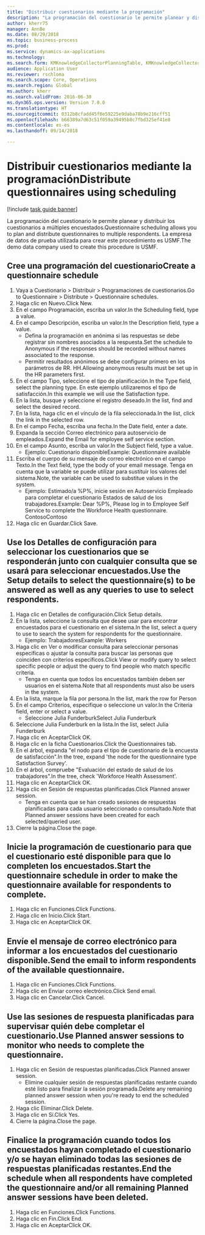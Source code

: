 ```yaml
--- 
title: "Distribuir cuestionarios mediante la programación"
description: "La programación del cuestionario le permite planear y distribuir los cuestionarios a múltiples encuestados."
author: kherr75
manager: AnnBe
ms.date: 08/29/2018
ms.topic: business-process
ms.prod: 
ms.service: dynamics-ax-applications
ms.technology: 
ms.search.form: KMKnowledgeCollectorPlanningTable, KMKnowledgeCollectorPlanningMulti, SysQueryForm, HcmPersonLookup, KMKnowledgeCollectorPlanning
audience: Application User
ms.reviewer: rschloma
ms.search.scope: Core, Operations
ms.search.region: Global
ms.author: kherr
ms.search.validFrom: 2016-06-30
ms.dyn365.ops.version: Version 7.0.0
ms.translationtype: HT
ms.sourcegitcommit: 0312b8cfadd45f8e59225e9daba78b9e216cff51
ms.openlocfilehash: b66389a7d63c51f059a39495b8c7fbd325ef41e8
ms.contentlocale: es-es
ms.lasthandoff: 09/14/2018

---
```

# <a name="distribute-questionnaires-using-scheduling"></a><span data-ttu-id="d037c-103">Distribuir cuestionarios mediante la programación</span><span class="sxs-lookup"><span data-stu-id="d037c-103">Distribute questionnaires using scheduling</span></span>

[!include [task guide banner](../../includes/task-guide-banner.md)]

<span data-ttu-id="d037c-104">La programación del cuestionario le permite planear y distribuir los cuestionarios a múltiples encuestados.</span><span class="sxs-lookup"><span data-stu-id="d037c-104">Questionnaire scheduling allows you to plan and distribute questionnaires to multiple respondents.</span></span> <span data-ttu-id="d037c-105">La empresa de datos de prueba utilizada para crear este procedimiento es USMF.</span><span class="sxs-lookup"><span data-stu-id="d037c-105">The demo data company used to create this procedure is USMF.</span></span>


## <a name="create-a-questionnaire-schedule"></a><span data-ttu-id="d037c-106">Cree una programación del cuestionario</span><span class="sxs-lookup"><span data-stu-id="d037c-106">Create a questionnaire schedule</span></span>
1. <span data-ttu-id="d037c-107">Vaya a Cuestionario > Distribuir > Programaciones de cuestionarios.</span><span class="sxs-lookup"><span data-stu-id="d037c-107">Go to Questionnaire > Distribute > Questionnaire schedules.</span></span>
2. <span data-ttu-id="d037c-108">Haga clic en Nuevo.</span><span class="sxs-lookup"><span data-stu-id="d037c-108">Click New.</span></span>
3. <span data-ttu-id="d037c-109">En el campo Programación, escriba un valor.</span><span class="sxs-lookup"><span data-stu-id="d037c-109">In the Scheduling field, type a value.</span></span>
4. <span data-ttu-id="d037c-110">En el campo Descripción, escriba un valor.</span><span class="sxs-lookup"><span data-stu-id="d037c-110">In the Description field, type a value.</span></span>
    * <span data-ttu-id="d037c-111">Defina la programación en anónima si las respuestas se debe registrar sin nombres asociados a la respuesta.</span><span class="sxs-lookup"><span data-stu-id="d037c-111">Set the schedule to Anonymous if the responses should be recorded without names associated to the response.</span></span>  
    * <span data-ttu-id="d037c-112">Permitir resultados anónimos se debe configurar primero en los parámetros de RR. HH.</span><span class="sxs-lookup"><span data-stu-id="d037c-112">Allowing anonymous results must be set up in the HR parameters first.</span></span>  
5. <span data-ttu-id="d037c-113">En el campo Tipo, seleccione el tipo de planificación.</span><span class="sxs-lookup"><span data-stu-id="d037c-113">In the Type field, select the planning type.</span></span>  <span data-ttu-id="d037c-114">En este ejemplo utilizaremos el tipo de satisfacción.</span><span class="sxs-lookup"><span data-stu-id="d037c-114">In this example we will use the Satisfaction type.</span></span>
6. <span data-ttu-id="d037c-115">En la lista, busque y seleccione el registro deseado.</span><span class="sxs-lookup"><span data-stu-id="d037c-115">In the list, find and select the desired record.</span></span>
7. <span data-ttu-id="d037c-116">En la lista, haga clic en el vínculo de la fila seleccionada.</span><span class="sxs-lookup"><span data-stu-id="d037c-116">In the list, click the link in the selected row.</span></span>
8. <span data-ttu-id="d037c-117">En el campo Fecha, escriba una fecha.</span><span class="sxs-lookup"><span data-stu-id="d037c-117">In the Date field, enter a date.</span></span>
9. <span data-ttu-id="d037c-118">Expanda la sección Correo electrónico para autoservicio de empleados.</span><span class="sxs-lookup"><span data-stu-id="d037c-118">Expand the Email for employee self service section.</span></span>
10. <span data-ttu-id="d037c-119">En el campo Asunto, escriba un valor.</span><span class="sxs-lookup"><span data-stu-id="d037c-119">In the Subject field, type a value.</span></span>
    * <span data-ttu-id="d037c-120">Ejemplo: Cuestionario disponible</span><span class="sxs-lookup"><span data-stu-id="d037c-120">Example: Questionnaire available</span></span>  
11. <span data-ttu-id="d037c-121">Escriba el cuerpo de su mensaje de correo electrónico en el campo Texto.</span><span class="sxs-lookup"><span data-stu-id="d037c-121">In the Text field, type the body of your email message.</span></span> <span data-ttu-id="d037c-122">Tenga en cuenta que la variable se puede utilizar para sustituir los valores del sistema.</span><span class="sxs-lookup"><span data-stu-id="d037c-122">Note, the variable can be used to substitue values in the system.</span></span>
    * <span data-ttu-id="d037c-123">Ejemplo: Estimado/a %P%, inicie sesión en Autoservicio Empleado para completar el cuestionario Estados de salud de los trabajadores.</span><span class="sxs-lookup"><span data-stu-id="d037c-123">Example:   Dear %P%,  Please log in to Employee Self Service to complete the Workforce Health questionnaire.</span></span>  <span data-ttu-id="d037c-124">Contoso</span><span class="sxs-lookup"><span data-stu-id="d037c-124">Contoso</span></span>  
12. <span data-ttu-id="d037c-125">Haga clic en Guardar.</span><span class="sxs-lookup"><span data-stu-id="d037c-125">Click Save.</span></span>

## <a name="use-the-setup-details-to-select-the-questionnaires-to-be-answered-as-well-as-any-queries-to-use-to-select-respondents"></a><span data-ttu-id="d037c-126">Use los Detalles de configuración para seleccionar los cuestionarios que se responderán junto con cualquier consulta que se usará para seleccionar encuestados.</span><span class="sxs-lookup"><span data-stu-id="d037c-126">Use the Setup details to select the questionnaire(s) to be answered as well as any queries to use to select respondents.</span></span>
1. <span data-ttu-id="d037c-127">Haga clic en Detalles de configuración.</span><span class="sxs-lookup"><span data-stu-id="d037c-127">Click Setup details.</span></span>
2. <span data-ttu-id="d037c-128">En la lista, seleccione la consulta que desee usar para encontrar encuestados para el cuestionario en el sistema.</span><span class="sxs-lookup"><span data-stu-id="d037c-128">In the list, select a query to use to search the system for respondents for the questionnaire.</span></span>
    * <span data-ttu-id="d037c-129">Ejemplo: Trabajadores</span><span class="sxs-lookup"><span data-stu-id="d037c-129">Example: Workers</span></span>  
3. <span data-ttu-id="d037c-130">Haga clic en Ver o modificar consulta para seleccionar personas específicas o ajustar la consulta para buscar las personas que coinciden con criterios específicos.</span><span class="sxs-lookup"><span data-stu-id="d037c-130">Click View or modify query to select specific people or adjust the query to find people who match specific criteria.</span></span>
    * <span data-ttu-id="d037c-131">Tenga en cuenta que todos los encuestados también deben ser usuarios en el sistema.</span><span class="sxs-lookup"><span data-stu-id="d037c-131">Note that all respondents must also be users in the system.</span></span>  
4. <span data-ttu-id="d037c-132">En la lista, marque la fila por persona.</span><span class="sxs-lookup"><span data-stu-id="d037c-132">In the list, mark the row for Person</span></span>
5. <span data-ttu-id="d037c-133">En el campo Criterios, especifique o seleccione un valor.</span><span class="sxs-lookup"><span data-stu-id="d037c-133">In the Criteria field, enter or select a value.</span></span>
    * <span data-ttu-id="d037c-134">Seleccione Julia Funderburk</span><span class="sxs-lookup"><span data-stu-id="d037c-134">Select Julia Funderburk</span></span>  
6. <span data-ttu-id="d037c-135">Seleccione Julia Funderburk en la lista.</span><span class="sxs-lookup"><span data-stu-id="d037c-135">In the list, select Julia Funderburk</span></span>
7. <span data-ttu-id="d037c-136">Haga clic en Aceptar</span><span class="sxs-lookup"><span data-stu-id="d037c-136">Click OK.</span></span>
8. <span data-ttu-id="d037c-137">Haga clic en la ficha Cuestionarios.</span><span class="sxs-lookup"><span data-stu-id="d037c-137">Click the Questionnaires tab.</span></span>
9. <span data-ttu-id="d037c-138">En el árbol, expanda "el nodo para el tipo de cuestionario de la encuesta de satisfacción".</span><span class="sxs-lookup"><span data-stu-id="d037c-138">In the tree, expand 'the node for the questionnaire type Satisfaction Survey'.</span></span>
10. <span data-ttu-id="d037c-139">En el árbol, compruebe "Evaluación del estado de salud de los trabajadores".</span><span class="sxs-lookup"><span data-stu-id="d037c-139">In the tree, check 'Workforce Health Assessment'.</span></span>
11. <span data-ttu-id="d037c-140">Haga clic en Aceptar</span><span class="sxs-lookup"><span data-stu-id="d037c-140">Click OK.</span></span>
12. <span data-ttu-id="d037c-141">Haga clic en Sesión de respuestas planificadas.</span><span class="sxs-lookup"><span data-stu-id="d037c-141">Click Planned answer session.</span></span>
    * <span data-ttu-id="d037c-142">Tenga en cuenta que se han creado sesiones de respuestas planificadas para cada usuario seleccionado o consultado.</span><span class="sxs-lookup"><span data-stu-id="d037c-142">Note that Planned answer sessions have been created for each selected/queried user.</span></span>  
13. <span data-ttu-id="d037c-143">Cierre la página.</span><span class="sxs-lookup"><span data-stu-id="d037c-143">Close the page.</span></span>

## <a name="start-the-questionnaire-schedule-in-order-to-make-the-questionnaire-available-for-respondents-to-complete"></a><span data-ttu-id="d037c-144">Inicie la programación de cuestionario para que el cuestionario esté disponible para que lo completen los encuestados.</span><span class="sxs-lookup"><span data-stu-id="d037c-144">Start the questionnaire schedule in order to make the questionnaire available for respondents to complete.</span></span>
1. <span data-ttu-id="d037c-145">Haga clic en Funciones.</span><span class="sxs-lookup"><span data-stu-id="d037c-145">Click Functions.</span></span>
2. <span data-ttu-id="d037c-146">Haga clic en Inicio.</span><span class="sxs-lookup"><span data-stu-id="d037c-146">Click Start.</span></span>
3. <span data-ttu-id="d037c-147">Haga clic en Aceptar</span><span class="sxs-lookup"><span data-stu-id="d037c-147">Click OK.</span></span>

## <a name="send-the-email-to-inform-respondents-of-the-available-questionnaire"></a><span data-ttu-id="d037c-148">Envíe el mensaje de correo electrónico para informar a los encuestados del cuestionario disponible.</span><span class="sxs-lookup"><span data-stu-id="d037c-148">Send the email to inform respondents of the available questionnaire.</span></span>
1. <span data-ttu-id="d037c-149">Haga clic en Funciones.</span><span class="sxs-lookup"><span data-stu-id="d037c-149">Click Functions.</span></span>
2. <span data-ttu-id="d037c-150">Haga clic en Enviar correo electrónico.</span><span class="sxs-lookup"><span data-stu-id="d037c-150">Click Send email.</span></span>
3. <span data-ttu-id="d037c-151">Haga clic en Cancelar.</span><span class="sxs-lookup"><span data-stu-id="d037c-151">Click Cancel.</span></span>

## <a name="use-planned-answer-sessions-to-monitor-who-needs-to-complete-the-questionnaire"></a><span data-ttu-id="d037c-152">Use las sesiones de respuesta planificadas para supervisar quién debe completar el cuestionario.</span><span class="sxs-lookup"><span data-stu-id="d037c-152">Use Planned answer sessions to monitor who needs to complete the questionnaire.</span></span>
1. <span data-ttu-id="d037c-153">Haga clic en Sesión de respuestas planificadas.</span><span class="sxs-lookup"><span data-stu-id="d037c-153">Click Planned answer session.</span></span>
    * <span data-ttu-id="d037c-154">Elimine cualquier sesión de respuestas planificadas restante cuando esté listo para finalizar la sesión programada.</span><span class="sxs-lookup"><span data-stu-id="d037c-154">Delete any remaining planned answer session when you're ready to end the scheduled session.</span></span>  
2. <span data-ttu-id="d037c-155">Haga clic Eliminar.</span><span class="sxs-lookup"><span data-stu-id="d037c-155">Click Delete.</span></span>
3. <span data-ttu-id="d037c-156">Haga clic en Sí.</span><span class="sxs-lookup"><span data-stu-id="d037c-156">Click Yes.</span></span>
4. <span data-ttu-id="d037c-157">Cierre la página.</span><span class="sxs-lookup"><span data-stu-id="d037c-157">Close the page.</span></span>

## <a name="end-the-schedule-when-all-respondents-have-completed-the-questionnaire-andor-all-remaining-planned-answer-sessions-have-been-deleted"></a><span data-ttu-id="d037c-158">Finalice la programación cuando todos los encuestados hayan completado el cuestionario y/o se hayan eliminado todas las sesiones de respuestas planificadas restantes.</span><span class="sxs-lookup"><span data-stu-id="d037c-158">End the schedule when all respondents have completed the questionnaire and/or all remaining Planned answer sessions have been deleted.</span></span>
1. <span data-ttu-id="d037c-159">Haga clic en Funciones.</span><span class="sxs-lookup"><span data-stu-id="d037c-159">Click Functions.</span></span>
2. <span data-ttu-id="d037c-160">Haga clic en Fin.</span><span class="sxs-lookup"><span data-stu-id="d037c-160">Click End.</span></span>
3. <span data-ttu-id="d037c-161">Haga clic en Aceptar</span><span class="sxs-lookup"><span data-stu-id="d037c-161">Click OK.</span></span>


